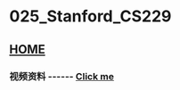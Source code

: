 # 025_Stanford_CS229

## [HOME](https://github.com/LamarckLab/024_Stanford_CS_Course_Home)

### 视频资料 ------ [Click me](https://www.youtube.com/playlist?list=PLoROMvodv4rMiGQp3WXShtMGgzqpfVfbU)
